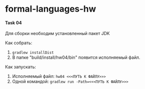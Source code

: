 # formal-languages-hw

#### Task 04
Для сборки необходим установленный пакет JDK

Как собрать:
1) ```gradlew installDist```
2) В папке "build/install/hw04/bin" появится исполняемый файл.

Как запускать:
1) Исполняемый файл: ```hw04 <<<ПУТЬ К ФАЙЛУ>>>```
2) Одной командой: ```gradlew run -Path=<<<ПУТЬ К ФАЙЛУ>>>```
